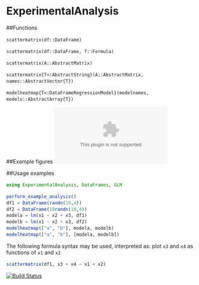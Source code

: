 # ExperimentalAnalysis


##Functions

`scattermatrix(df::DataFrame)`

`scattermatrix(df::DataFrame, f::Formula)`

`scattermatrix(A::AbstractMatrix)`

`scattermatrix{T<:AbstractString}(A::AbstractMatrix, names::AbstractVector{T})`

`modelheatmap{T<:DataFrameRegressionModel}(modelnames, models::AbstractArray{T})`

##Example figures
![window](images/heatmap.eps)



##Usage examples
```julia
using ExperimentalAnalysis, DataFrames, GLM
```

```julia
perform_example_analysis()
df1 = DataFrame(randn(10,4))
df2 = DataFrame(10randn(10,4))
modela = lm(x1 ~ x2 + x3, df1)
modelb = lm(x1 ~ x2 + x3, df2)
modelheatmap(["a", "b"], modela, modelb)
modelheatmap(["a", "b"], [modela, modelb])
```

The following formula syntax may be used, interpreted as: plot `x3` and `x4` as functions of `x1` and `x2`
```julia
scattermatrix(df1, x3 + x4 ~ x1 + x2)
```



[![Build Status](https://travis-ci.org/baggepinnen/ExperimentalAnalysis.jl.svg?branch=master)](https://travis-ci.org/baggepinnen/ExperimentalAnalysis.jl)
